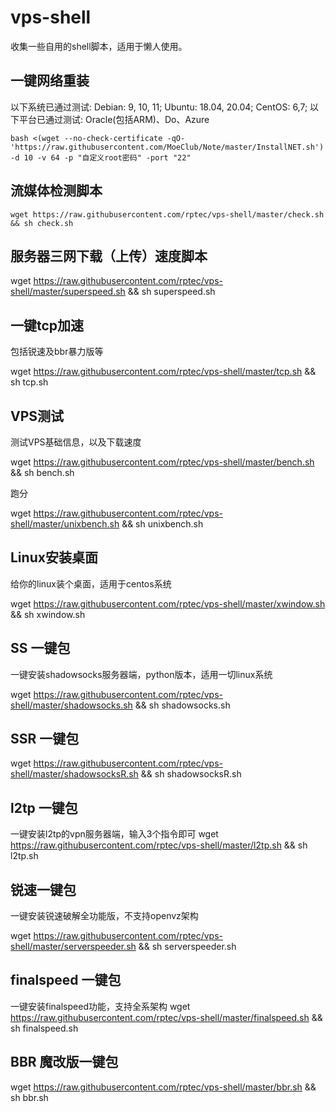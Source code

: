 # vps-shell
收集一些自用的shell脚本，适用于懒人使用。

## 一键网络重装
以下系统已通过测试:
Debian: 9, 10, 11;
Ubuntu: 18.04, 20.04;
CentOS: 6,7;
以下平台已通过测试:
Oracle(包括ARM)、Do、Azure

` bash <(wget --no-check-certificate -qO- 'https://raw.githubusercontent.com/MoeClub/Note/master/InstallNET.sh') -d 10 -v 64 -p "自定义root密码" -port "22" `


## 流媒体检测脚本
` wget https://raw.githubusercontent.com/rptec/vps-shell/master/check.sh && sh check.sh ` 



## 服务器三网下载（上传）速度脚本
wget https://raw.githubusercontent.com/rptec/vps-shell/master/superspeed.sh && sh superspeed.sh

## 一键tcp加速
包括锐速及bbr暴力版等

wget https://raw.githubusercontent.com/rptec/vps-shell/master/tcp.sh && sh tcp.sh


## VPS测试
测试VPS基础信息，以及下载速度

wget https://raw.githubusercontent.com/rptec/vps-shell/master/bench.sh && sh bench.sh

跑分

wget https://raw.githubusercontent.com/rptec/vps-shell/master/unixbench.sh && sh unixbench.sh

## Linux安装桌面

给你的linux装个桌面，适用于centos系统

wget https://raw.githubusercontent.com/rptec/vps-shell/master/xwindow.sh && sh xwindow.sh
## SS 一键包
一键安装shadowsocks服务器端，python版本，适用一切linux系统

wget https://raw.githubusercontent.com/rptec/vps-shell/master/shadowsocks.sh && sh shadowsocks.sh

## SSR 一键包
wget https://raw.githubusercontent.com/rptec/vps-shell/master/shadowsocksR.sh && sh shadowsocksR.sh



## l2tp 一键包
一键安装l2tp的vpn服务器端，输入3个指令即可
wget https://raw.githubusercontent.com/rptec/vps-shell/master/l2tp.sh && sh l2tp.sh

## 锐速一键包

一键安装锐速破解全功能版，不支持openvz架构

wget https://raw.githubusercontent.com/rptec/vps-shell/master/serverspeeder.sh && sh serverspeeder.sh

## finalspeed 一键包

一键安装finalspeed功能，支持全系架构
wget https://raw.githubusercontent.com/rptec/vps-shell/master/finalspeed.sh && sh finalspeed.sh

## BBR  魔改版一键包
wget https://raw.githubusercontent.com/rptec/vps-shell/master/bbr.sh && sh bbr.sh


